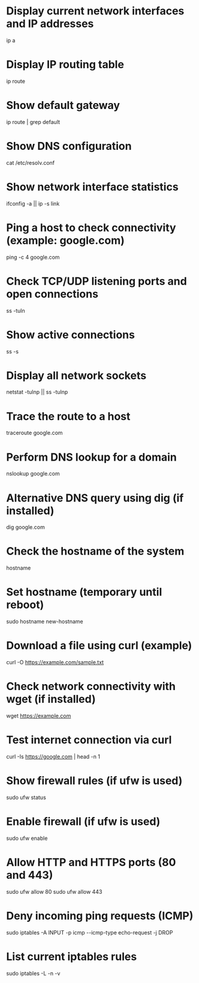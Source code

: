 # Display current network interfaces and IP addresses
ip a

# Display IP routing table
ip route

# Show default gateway
ip route | grep default

# Show DNS configuration
cat /etc/resolv.conf

# Show network interface statistics
ifconfig -a || ip -s link

# Ping a host to check connectivity (example: google.com)
ping -c 4 google.com

# Check TCP/UDP listening ports and open connections
ss -tuln

# Show active connections
ss -s

# Display all network sockets
netstat -tulnp || ss -tulnp

# Trace the route to a host
traceroute google.com

# Perform DNS lookup for a domain
nslookup google.com

# Alternative DNS query using dig (if installed)
dig google.com

# Check the hostname of the system
hostname

# Set hostname (temporary until reboot)
sudo hostname new-hostname

# Download a file using curl (example)
curl -O https://example.com/sample.txt

# Check network connectivity with wget (if installed)
wget https://example.com

# Test internet connection via curl
curl -Is https://google.com | head -n 1

# Show firewall rules (if ufw is used)
sudo ufw status

# Enable firewall (if ufw is used)
sudo ufw enable

# Allow HTTP and HTTPS ports (80 and 443)
sudo ufw allow 80
sudo ufw allow 443

# Deny incoming ping requests (ICMP)
sudo iptables -A INPUT -p icmp --icmp-type echo-request -j DROP

# List current iptables rules
sudo iptables -L -n -v
